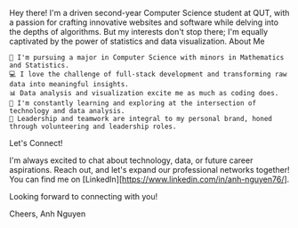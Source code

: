Hey there! I'm a driven second-year Computer Science student at QUT, with a passion for crafting innovative websites and software while delving into the depths of algorithms. But my interests don't stop there; I'm equally captivated by the power of statistics and data visualization.
About Me

    🚀 I'm pursuing a major in Computer Science with minors in Mathematics and Statistics.
    💻 I love the challenge of full-stack development and transforming raw data into meaningful insights.
    📊 Data analysis and visualization excite me as much as coding does.
    🌱 I'm constantly learning and exploring at the intersection of technology and data analysis.
    🤝 Leadership and teamwork are integral to my personal brand, honed through volunteering and leadership roles.

Let's Connect!

I'm always excited to chat about technology, data, or future career aspirations. Reach out, and let's expand our professional networks together! You can find me on [LinkedIn][https://www.linkedin.com/in/anh-nguyen76/].

Looking forward to connecting with you!

Cheers,
Anh Nguyen
